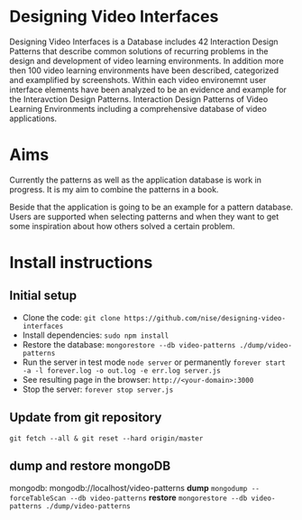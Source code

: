 # Designing Video Interfaces

Designing Video Interfaces is a Database includes 42 Interaction Design Patterns that describe common solutions of recurring problems in the design and development of video learning environments. 
In addition more then 100 video learning environments have been described, categorized and examplified by screenshots. Within each video environemnt user interface elements have been analyzed to be an evidence and example for the Interavction Design Patterns. 
Interaction Design Patterns of Video Learning Environments including a comprehensive database of video applications.


# Aims

Currently the patterns as well as the application database is work in progress. It is my aim to combine the patterns in a book.

Beside that the application is going to be an example for a pattern database. Users are supported when selecting patterns and when they want to get some inspiration about how others solved a certain problem.


# Install instructions

## Initial setup

* Clone the code: `git clone https://github.com/nise/designing-video-interfaces`
* Install dependencies: `sudo npm install`
* Restore the database: `mongorestore --db video-patterns ./dump/video-patterns`
* Run the server in test mode `node server` or permanently `forever start -a -l forever.log -o out.log -e err.log server.js`
* See resulting page in the browser: `http://<your-domain>:3000`
* Stop the server: `forever stop server.js`

## Update from git repository

`git fetch --all & git reset --hard origin/master`

## dump and restore mongoDB

mongodb: mongodb://localhost/video-patterns
**dump**
`mongodump --forceTableScan --db video-patterns`
**restore**
`mongorestore --db video-patterns ./dump/video-patterns`


